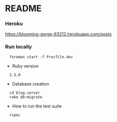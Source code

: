 # README

### Heroku
https://blooming-gorge-63212.herokuapp.com/posts

### Run locally
```
  foreman start -f Procfile.dev
```

* Ruby version
```
  2.5.8
```

* Database creation
```
  cd blog-server
  rake db:migrate
```

* How to run the test suite
```
  rspec
```
